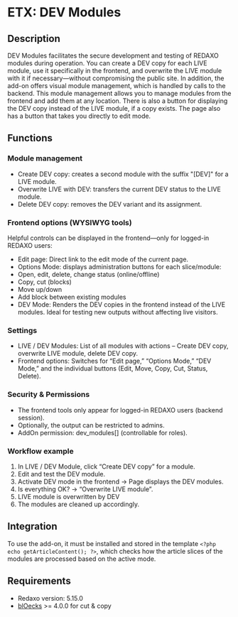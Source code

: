 # ETX: DEV Modules

## Description

DEV Modules facilitates the secure development and testing of REDAXO modules during operation. You can create a DEV copy for each LIVE module, use it specifically in the frontend, and overwrite the LIVE module with it if necessary—without compromising the public site. In addition, the add-on offers visual module management, which is handled by calls to the backend. This module management allows you to manage modules from the frontend and add them at any location. There is also a button for displaying the DEV copy instead of the LIVE module, if a copy exists. The page also has a button that takes you directly to edit mode.

## Functions

### Module management

- Create DEV copy: creates a second module with the suffix "[DEV]" for a LIVE module.
- Overwrite LIVE with DEV: transfers the current DEV status to the LIVE module.
- Delete DEV copy: removes the DEV variant and its assignment.

### Frontend options (WYSIWYG tools)

Helpful controls can be displayed in the frontend—only for logged-in REDAXO users:

- Edit page: Direct link to the edit mode of the current page.
- Options Mode: displays administration buttons for each slice/module:
- Open, edit, delete, change status (online/offline)
- Copy, cut (blocks)
- Move up/down
- Add block between existing modules
- DEV Mode: Renders the DEV copies in the frontend instead of the LIVE modules. Ideal for testing new outputs without affecting live visitors.

### Settings

- LIVE / DEV Modules: List of all modules with actions
  – Create DEV copy, overwrite LIVE module, delete DEV copy.
- Frontend options: Switches for “Edit page,” “Options Mode,” “DEV Mode,” and the individual buttons (Edit, Move, Copy, Cut, Status, Delete).

### Security & Permissions

- The frontend tools only appear for logged-in REDAXO users (backend session).
- Optionally, the output can be restricted to admins.
- AddOn permission: dev_modules[] (controllable for roles).

### Workflow example

1. In LIVE / DEV Module, click “Create DEV copy” for a module.
2. Edit and test the DEV module.
3. Activate DEV mode in the frontend → Page displays the DEV modules.
4. Is everything OK? → “Overwrite LIVE module”.
5. LIVE module is overwritten by DEV
6. The modules are cleaned up accordingly.

## Integration

To use the add-on, it must be installed and stored in the template `<?php echo getArticleContent(); ?>`, which checks how the article slices of the modules are processed based on the active mode.

## Requirements

- Redaxo version: 5.15.0
- [blOecks](https://github.com/FriendsOfREDAXO/bloecks) >= 4.0.0 for cut & copy
